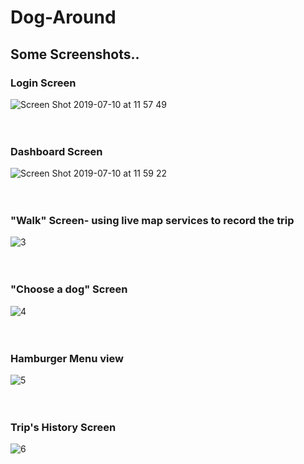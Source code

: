 # Dog-Around

## Some Screenshots..

### Login Screen
![Screen Shot 2019-07-10 at 11 57 49](https://user-images.githubusercontent.com/37538597/60955883-63bf6980-a30a-11e9-8448-ebd6e9017f78.png)
<br/><br/><br/>


### Dashboard Screen
![Screen Shot 2019-07-10 at 11 59 22](https://user-images.githubusercontent.com/37538597/60955897-6c17a480-a30a-11e9-8824-b3afa6b6097d.png)
<br/><br/><br/>


### "Walk" Screen- using live map services to record the trip
![3](https://user-images.githubusercontent.com/37538597/60955913-75a10c80-a30a-11e9-9fbf-c91aa97046c9.png)
<br/><br/><br/>


### "Choose a dog" Screen
![4](https://user-images.githubusercontent.com/37538597/60955944-86518280-a30a-11e9-98bb-251a033034ce.png)
<br/><br/><br/>


### Hamburger Menu view
![5](https://user-images.githubusercontent.com/37538597/60955950-88b3dc80-a30a-11e9-9fd1-bce6936d2805.png)
<br/><br/><br/>


### Trip's History Screen
![6](https://user-images.githubusercontent.com/37538597/60955955-8b163680-a30a-11e9-8044-1c3dafcd6fce.png)


